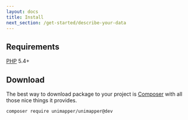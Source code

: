 ```yaml
---
layout: docs
title: Install
next_section: /get-started/describe-your-data
---
```


## Requirements

<a href="http://php.net">PHP</a> 5.4+

## Download

The best way to download package to your project is [Composer](https://getcomposer.org) with all those nice things it provides.

~~~ shell
composer require unimapper/unimapper@dev
~~~
